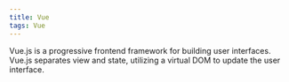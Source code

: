 ```yaml
---
title: Vue
tags: Vue
---
```


Vue.js is a progressive frontend framework for building user interfaces.
Vue.js separates view and state, utilizing a virtual DOM to update the user interface.
